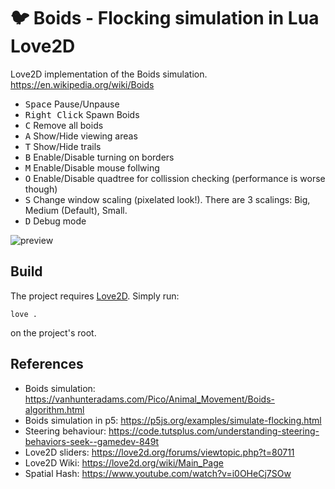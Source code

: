 # 🐦 Boids - Flocking simulation in Lua Love2D
Love2D implementation of the Boids simulation.
https://en.wikipedia.org/wiki/Boids

- <kbd>Space</kbd> Pause/Unpause
- <kbd>Right Click</kbd> Spawn Boids
- <kbd>C</kbd> Remove all boids
- <kbd>A</kbd> Show/Hide viewing areas
- <kbd>T</kbd> Show/Hide trails
- <kbd>B</kbd> Enable/Disable turning on borders
- <kbd>M</kbd> Enable/Disable mouse follwing
- <kbd>O</kbd> Enable/Disable quadtree for collission checking (performance is worse though)
- <kbd>S</kbd> Change window scaling (pixelated look!). There are 3 scalings: Big, Medium (Default), Small.
- <kbd>D</kbd> Debug mode

![preview](images/preview_new.gif)

## Build
The project requires [Love2D](https://love2d.org/).
Simply run:
```
love .
```
on the project's root.

## References
- Boids simulation: https://vanhunteradams.com/Pico/Animal_Movement/Boids-algorithm.html
- Boids simulation in p5: https://p5js.org/examples/simulate-flocking.html
- Steering behaviour: https://code.tutsplus.com/understanding-steering-behaviors-seek--gamedev-849t
- Love2D sliders: https://love2d.org/forums/viewtopic.php?t=80711
- Love2D Wiki: https://love2d.org/wiki/Main_Page
- Spatial Hash: https://www.youtube.com/watch?v=i0OHeCj7SOw